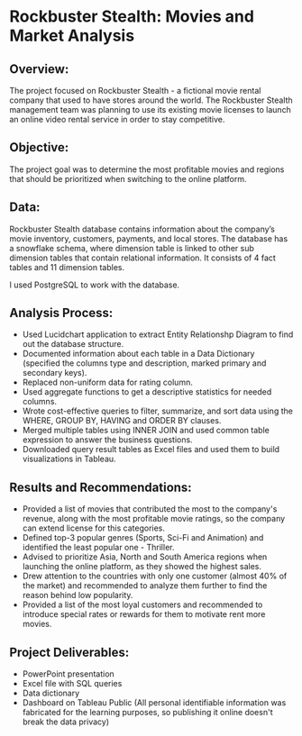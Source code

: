 # Rockbuster Stealth: Movies and Market Analysis
## Overview:
The project focused on Rockbuster Stealth - a fictional movie rental company that used to have stores around the world. 
The Rockbuster Stealth management team was planning to use its existing movie licenses to launch an online video rental service in order to stay competitive. 

## Objective: 
The project goal was to determine the most profitable movies and regions that should be prioritized when switching to the online platform.

## Data:
Rockbuster Stealth database contains information about the company’s movie inventory, customers, payments, and local stores.
The database has a snowflake schema, where dimension table is linked to other sub dimension tables that contain relational information.
It consists of 4 fact tables and 11 dimension tables. 

I used PostgreSQL to work with the database. 

## Analysis Process:
- Used Lucidchart application to extract Entity Relationshp Diagram to find out the database structure.
- Documented information about each table in a Data Dictionary (specified the columns type and description, marked primary and secondary keys).
- Replaced non-uniform data for rating column.
- Used aggregate functions to get a descriptive statistics for needed columns.
- Wrote cost-effective queries to filter, summarize, and sort data using the WHERE, GROUP BY, HAVING and ORDER BY clauses.
- Merged multiple tables using INNER JOIN and used common table expression to answer the business questions.
- Downloaded query result tables as Excel files and used them to build visualizations in Tableau.

## Results and Recommendations:
- Provided a list of movies that contributed the most to the company's revenue, along with the most profitable movie ratings, so the company can extend license for this categories.
- Defined top-3 popular genres (Sports, Sci-Fi and Animation) and identified the least popular one - Thriller.
- Advised to prioritize Asia, North and South America regions when launching the online platform, as they showed the highest sales.
- Drew attention to the countries with only one customer (almost 40% of the market) and recommended to analyze them further to find the reason behind low popularity.
- Provided a list of the most loyal customers and recommended to introduce special rates or rewards for them to motivate rent more movies.

## Project Deliverables:
- PowerPoint presentation
- Excel file with SQL queries
- Data dictionary 
- Dashboard on Tableau Public (All personal identifiable information was fabricated for the learning purposes, so publishing it online doesn't break the data privacy)
